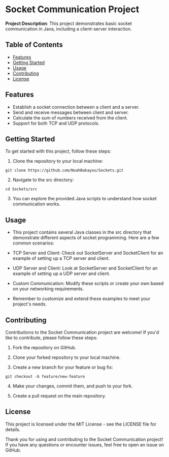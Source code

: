 # Socket Communication Project

**Project Description**: This project demonstrates basic socket communication in Java, including a client-server interaction.

## Table of Contents
- [Features](#features)
- [Getting Started](#getting-started)
- [Usage](#usage)
- [Contributing](#contributing)
- [License](#license)

## Features

- Establish a socket connection between a client and a server.
- Send and receive messages between client and server.
- Calculate the sum of numbers received from the client.
- Support for both TCP and UDP protocols.

## Getting Started

To get started with this project, follow these steps:

1. Clone the repository to your local machine:

```shell
git clone https://github.com/NoahBakayou/Sockets.git
```
2. Navigate to the src directory:
```shell
cd Sockets/src
```
3. You can explore the provided Java scripts to understand how socket communication works.

## Usage
- This project contains several Java classes in the src directory that demonstrate different aspects of socket programming. Here are a few common scenarios:

- TCP Server and Client: Check out SocketServer and SocketClient for an example of setting up a TCP server and client.

- UDP Server and Client: Look at SocketServer and SocketClient for an example of setting up a UDP server and client.

- Custom Communication: Modify these scripts or create your own based on your networking requirements.

- Remember to customize and extend these examples to meet your project's needs.

## Contributing
Contributions to the Socket Communication project are welcome! If you'd like to contribute, please follow these steps:

1) Fork the repository on GitHub.

2) Clone your forked repository to your local machine.

3) Create a new branch for your feature or bug fix:

```shell
git checkout -b feature/new-feature
```
4) Make your changes, commit them, and push to your fork.

5) Create a pull request on the main repository.

## License
This project is licensed under the MIT License - see the LICENSE file for details.

Thank you for using and contributing to the Socket Communication project! If you have any questions or encounter issues, feel free to open an issue on GitHub.


   














